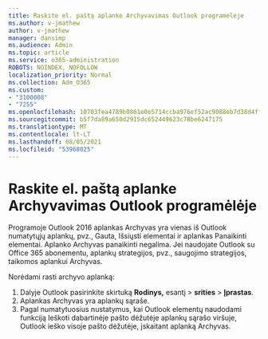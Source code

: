 ```yaml
---
title: Raskite el. paštą aplanke Archyvavimas Outlook programėlėje
ms.author: v-jmathew
author: v-jmathew
manager: dansimp
ms.audience: Admin
ms.topic: article
ms.service: o365-administration
ROBOTS: NOINDEX, NOFOLLOW
localization_priority: Normal
ms.collection: Adm_O365
ms.custom:
- "3100008"
- "7255"
ms.openlocfilehash: 10703fea4789b0861e0e5714ccba976ef52ac9088eb7d38d4ff8e95236a413c3
ms.sourcegitcommit: b5f7da89a650d2915dc652449623c78be6247175
ms.translationtype: MT
ms.contentlocale: lt-LT
ms.lasthandoff: 08/05/2021
ms.locfileid: "53968025"
---
```

# <a name="find-email-in-archive-folder-in-outlook-app"></a>Raskite el. paštą aplanke Archyvavimas Outlook programėlėje

Programoje Outlook 2016 aplankas Archyvas yra vienas iš Outlook numatytųjų aplankų, pvz., Gauta, Išsiųsti elementai ir aplankas Panaikinti elementai. Aplanko Archyvas panaikinti negalima. Jei naudojate Outlook su Office 365 abonementu, aplankų strategijos, pvz., saugojimo strategijos, taikomos aplankui Archyvas.

Norėdami rasti archyvo aplanką:

1. Dalyje Outlook pasirinkite skirtuką **Rodinys,** esantį > **srities**  >  **Įprastas**.
2. Aplankas Archyvas yra aplankų sąraše.
3. Pagal numatytuosius nustatymus, kai Outlook elementų naudodami funkciją Ieškoti dabartinėje pašto dėžutėje aplankų sąrašo viršuje, Outlook ieško visoje pašto dėžutėje, įskaitant aplanką Archyvas.
